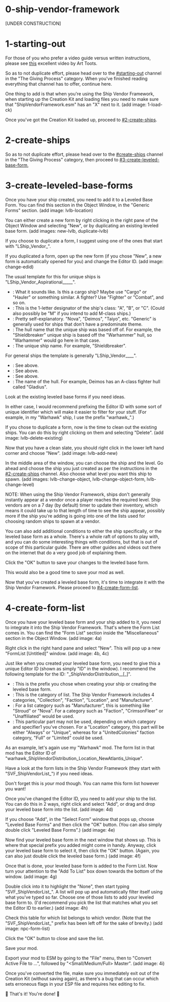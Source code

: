 # 0-ship-vendor-framework
[UNDER CONSTRUCTION]


# 1-starting-out
For those of you who prefer a video guide versus written instructions, please see [this](https://www.youtube.com/watch?v=dfM2OqBzbxQ) excellent video by Art Toots.

So as to not duplicate effort, please head over to the [#⁠starting-out](https://discord.com/channels/1267527145996030064/1267608664185897094) channel in the "The Giving Process" category. When you've finished reading everything that channel has to offer, continue here.

One thing to add is that when you're using the Ship Vendor Framework, when starting up the Creation Kit and loading files you need to make sure that "ShipVendorFramework.esm" has an "X" next to it.
(add image: 1-load-ck)

Once you've got the Creation Kit loaded up, proceed to [#2-create-ships](https://discord.com/channels/1267527145996030064/1270964004910530641).


# 2-create-ships
So as to not duplicate effort, please head over to the [#create-ships](https://discord.com/channels/1267527145996030064/1267531062175727708) channel in the "The Giving Process" category, then proceed to [#3-create-leveled-base-form](https://discord.com/channels/1267527145996030064/1270965320311640064),


# 3-create-leveled-base-forms
Once you have your ship created, you need to add it to a Leveled Base Form. You can find this section in the Object Window, in the "Generic Forms" section.
(add image: lvlb-location)

You can either create a new form by right clicking in the right pane of the Object Window and selecting "New", or by duplicating an existing leveled base form.
(add images: new-lvlb, duplicate-lvlb)

If you choose to duplicate a form, I suggest using one of the ones that start with "LShip\_Vendor\_".

If you duplicated a form, open up the new form (if you chose "New", a new form is automatically opened for you) and change the Editor ID.
(add image: change-edid)

The usual template for this for unique ships is "LShip\_Vendor\_Aspirational\_<GeneralFunction>\_<ShipClass>\_<Manufacturer>\_<BaseHullName>\_<UniqueShipName>".

* <GeneralFunction>: What it sounds like. Is this a cargo ship? Maybe use "Cargo" or "Hauler" or something similar. A fighter? Use "Fighter" or "Combat", and so on.
* <ShipClass>: This is the 1-letter designator of the ship's class: "A", "B", or "C". (Could also possibly be "M" if you intend to add M-class ships.)
* <Manufacturer>: Pretty self-explanatory. "Nova", "Deimos", "Taiyo", etc. "Generic" is generally used for ships that don't have a predominate theme.
* <BaseHullName>: The hull name that the unique ship was based off of. For example, the "Shieldbreaker" unique ship is based off the "Warhammer" hull, so "Warhammer" would go here in that case.
* <UniqueShipName>: The unique ship name. For example, "Shieldbreaker".

For general ships the template is generally "LShip\_Vendor\_<Manufacturer>\_<ShipClass>\_<GeneralFunction>\_<HullName>".

* <Manufacturer>: See above.
* <ShipClass>: See above.
* <GeneralFunction>: See above.
* <HullName>: The name of the hull. For example, Deimos has an A-class fighter hull called "Gladius".

Look at the existing leveled base forms if you need ideas.

In either case, I would recommend prefixing the Editor ID with some sort of unique identifier which will make it easier to filter for your stuff. (For example, in my "Warhawk" ship, I use the prefix "warhawk_".)

If you chose to duplicate a form, now is the time to clean out the existing ships. You can do this by right clicking on them and selecting "Delete".
(add image: lvlb-delete-existing)

Now that you have a clean slate, you should right click in the lower left hand corner and choose "New".
(add image: lvlb-add-new)

In the middle area of the window, you can choose the ship and the level. Go ahead and choose the ship you just created as per the instructions in the [#2-create-ships](https://discord.com/channels/1267527145996030064/1270964004910530641) channel. Also choose what level you want this ship to spawn.
(add images: lvlb-change-object, lvlb-change-object-form, lvlb-change-level)

NOTE: When using the Ship Vendor Framework, ships don't generally instantly appear at a vendor once a player reaches the required level. Ship vendors are on a 7 day (by default) timer to update their inventory, which means it could take up to that length of time to see the ship appear, possibly more if the ship you're adding is going into one of the lists used for choosing random ships to spawn at a vendor.

You can also add additional conditions to either the ship specifically, or the leveled base form as a whole. There's a whole raft of options to play with, and you can do some interesting things with conditions, but that is out of scope of this particular guide. There are other guides and videos out there on the internet that do a very good job of explaining them.

Click the "OK" button to save your changes to the leveled base form.

This would also be a good time to save your mod as well.

Now that you've created a leveled base form, it's time to integrate it with the Ship Vendor Framework. Please proceed to [#4-create-form-list](https://discord.com/channels/1267527145996030064/1270965360530690139).


# 4-create-form-list
Once you have your leveled base form and your ship added to it, you need to integrate it into the Ship Vendor Framework. That's where the Form List comes in. You can find the "Form List" section inside the "Miscellaneous" section in the Object Window.
(add image: 4a)

Right click in the right hand pane and select "New". This will pop up a new "FormList [Untitled]" window.
(add image: 4b, 4c)

Just like when you created your leveled base form, you need to give this a unique Editor ID (shown as simply "ID" in the window). I recommend the following template for the ID: "<ModPrefix>\_ShipVendorDistribution\_<ListCategory>\_<Specifier1>[\_<Specifier2>]".

* <ModPrefix>: This is the prefix you chose when creating your ship or creating the leveled base form.
* <ListCategory>: This is the category of list. The Ship Vendor Framework includes 4 categories, "Collection", "Faction", "Location", and "Manufacturer".
* <Specifier1>: For a list category such as "Manufacturer", this is something like "Stroud" or "Nova". For a category such as "Faction", "CrimsonFleer" or "Unaffiliated" would be used.
* <Specifier2>: This particular part may not be used, depending on which category and specifier1 you've chosen. For a "Location" category, this part will be either "Always" or "Unique", whereas for a "UnitedColonies" faction category, "Full" or "Limited" could be used.

As an example, let's again use my "Warhawk" mod. The form list in that mod has the Editor ID of "warhawk\_ShipVendorDistribution\_Location\_NewAtlantis\_Unique".

Have a look at the form lists in the Ship Vendor Framework (they start with "SVF\_ShipVendorList\_") if you need ideas.

Don't forget this is _your_ mod though. You can name this form list however you want!

Once you've changed the Editor ID, you need to add your ship to the list. You can do this in 2 ways, right click and select "Add", or drag and drop your leveled base form into the list.
(add image: 4d)

If you choose "Add", in the "Select Form" window that pops up, choose "Leveled Base Forms" and then click the "OK" button. (You can also simply double click "Leveled Base Forms".)
(add image: 4e)

Now find your leveled base form in the next window that shows up. This is where that special prefix you added might come in handy. Anyway, click your leveled base form to select it, then click the "OK" button. (Again, you can also just double click the leveled base form.)
(add image: 4f)

Once that is done, your leveled base form is added to the Form List. Now turn your attention to the "Add To List" box down towards the bottom of the window.
(add image: 4g)

Double click into it to highlight the "None", then start typing "SVF\_ShipVendorList\_". A list will pop up and automatically filter itself using what you've typed so far. Choose one of those lists to add your leveled base form to. (I'd recommend you pick the list that matches what you set the Editor ID to earlier.)
(add image: 4h)

Check this table for which list belongs to which vendor. (Note that the "SVF\_ShipVendorList\_" prefix has been left off for the sake of brevity.)
(add image: npc-form-list)

Click the "OK" button to close and save the list.

Save your mod.

Export your mod to ESM by going to the "File" menu, then to "Convert Active File to ...", followed by "<Small/Medium/Full> Master".
(add image: 4i)

Once you've converted the file, make sure you immediately exit out of the Creation Kit (without saving again), as there's a bug that can occur which sets erroneous flags in your ESP file and requires hex editing to fix.

:tada: That's it! You're done! :tada:
